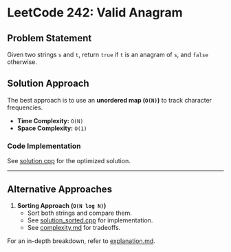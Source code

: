 # LeetCode 242: Valid Anagram

## Problem Statement
Given two strings `s` and `t`, return `true` if `t` is an anagram of `s`, and `false` otherwise.

## Solution Approach
The best approach is to use an **unordered map (`O(N)`)** to track character frequencies.

- **Time Complexity:** `O(N)`
- **Space Complexity:** `O(1)`

### **Code Implementation**
See [solution.cpp](solution.cpp) for the optimized solution.

---

## Alternative Approaches
1. **Sorting Approach (`O(N log N)`)**  
   - Sort both strings and compare them.
   - See [solution_sorted.cpp](solution_sorted.cpp) for implementation.
   - See [complexity.md](complexity.md) for tradeoffs.

For an in-depth breakdown, refer to [explanation.md](explanation.md).
